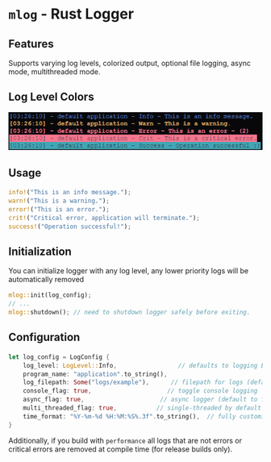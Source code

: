 # `mlog` - Rust Logger

## Features
Supports varying log levels, colorized output, optional file logging, async mode, multithreaded mode. 
  
## Log Level Colors
![Example Image](./tests/test-example.png)


## Usage 

```rust
info!("This is an info message.");
warn!("This is a warning.");
error!("This is an error.");
crit!("Critical error, application will terminate.");
success!("Operation successful!");
````

## Initialization

You can initialize logger with any log level, any lower priority logs will be automatically removed

```rust
mlog::init(log_config);
// ...
mlog::shutdown(); // need to shutdown logger safely before exiting.
````

## Configuration
```rust
let log_config = LogConfig {
    log_level: LogLevel::Info,                 // defaults to logging Everything
    program_name: "application".to_string(),  
    log_filepath: Some("logs/example"),      // filepath for logs (default : None uses console only)
    console_flag: true,                     // toggle console logging
    async_flag: true,                     // async logger (default to false)
    multi_threaded_flag: true,           // single-threaded by default
    time_format: "%Y-%m-%d %H:%M:%S%.3f".to_string(),  // fully customizable time format
}
````

Additionally, if you build with `performance` all logs that are not errors or critical errors are removed at compile time (for release builds only).
